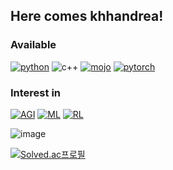 ## Here comes khhandrea!

### Available
[![python](https://img.shields.io/badge/Python-3776AB?style=for-the-badge&logo=python&logoColor=FFFFFF)](https://www.python.org/)
![c++](https://img.shields.io/badge/C++-3776AB?style=for-the-badge&logo=C%2B%2B&logoColor=FFFFFF)
[![mojo](https://img.shields.io/badge/Docker-2496ED?style=for-the-badge&logo=docker&logoColor=FFFFFF)](https://www.modular.com/mojo)
[![pytorch](https://img.shields.io/badge/Pytorch-EE4C2C?style=for-the-badge&logo=pytorch&logoColor=FFFFFF)](https://pytorch.org/)

### Interest in
[![AGI](https://img.shields.io/badge/AI-70A597?style=for-the-badge&logo=openai&logoColor=FFFFFF)](https://en.wikipedia.org/wiki/Artificial_general_intelligence)
[![ML](https://img.shields.io/badge/ML-F7931E?style=for-the-badge&logo=scikit-learn&logoColor=FFFFFF)](https://scikit-learn.org/stable/)
[![RL](https://img.shields.io/badge/RL-0081A5?style=for-the-badge&logo=openaigym&logoColor=FFFFFF)](https://en.wikipedia.org/wiki/Reinforcement_learning)

![image](https://github-readme-stats.vercel.app/api?username=khhandrea&show_icons=true)

[![Solved.ac프로필](http://mazassumnida.wtf/api/mini/generate_badge?boj=khhandrea)](https://solved.ac/khhandrea)
